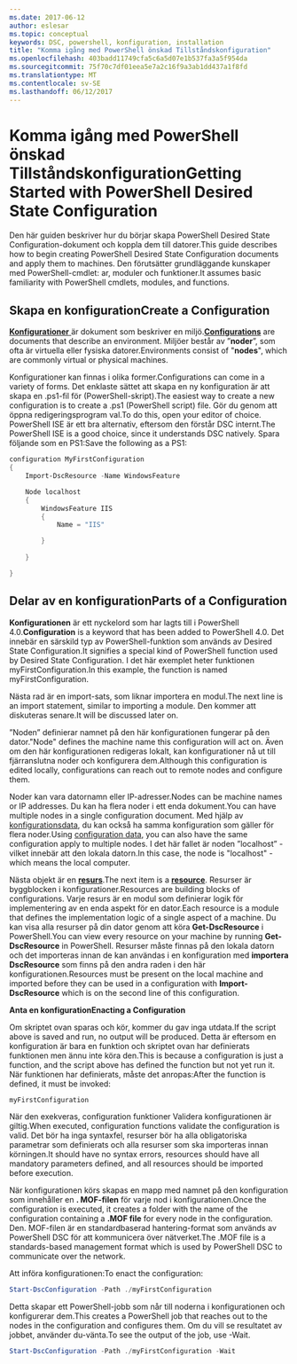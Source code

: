 ```yaml
---
ms.date: 2017-06-12
author: eslesar
ms.topic: conceptual
keywords: DSC, powershell, konfiguration, installation
title: "Komma igång med PowerShell önskad Tillståndskonfiguration"
ms.openlocfilehash: 403badd11749cfa5c6a5d07e1b537fa3a5f954da
ms.sourcegitcommit: 75f70c7df01eea5e7a2c16f9a3ab1dd437a1f8fd
ms.translationtype: MT
ms.contentlocale: sv-SE
ms.lasthandoff: 06/12/2017
---
```

# <a name="getting-started-with-powershell-desired-state-configuration"></a><span data-ttu-id="729dc-103">Komma igång med PowerShell önskad Tillståndskonfiguration</span><span class="sxs-lookup"><span data-stu-id="729dc-103">Getting Started with PowerShell Desired State Configuration</span></span> #

<span data-ttu-id="729dc-104">Den här guiden beskriver hur du börjar skapa PowerShell Desired State Configuration-dokument och koppla dem till datorer.</span><span class="sxs-lookup"><span data-stu-id="729dc-104">This guide describes how to begin creating PowerShell Desired State Configuration documents and apply them to machines.</span></span> <span data-ttu-id="729dc-105">Den förutsätter grundläggande kunskaper med PowerShell-cmdlet: ar, moduler och funktioner.</span><span class="sxs-lookup"><span data-stu-id="729dc-105">It assumes basic familiarity with PowerShell cmdlets, modules, and functions.</span></span> 


## <a name="create-a-configuration"></a><span data-ttu-id="729dc-106">Skapa en konfiguration</span><span class="sxs-lookup"><span data-stu-id="729dc-106">Create a Configuration</span></span> ##

<span data-ttu-id="729dc-107">[**Konfigurationer** ](https://msdn.microsoft.com/en-us/powershell/dsc/configurations) är dokument som beskriver en miljö.</span><span class="sxs-lookup"><span data-stu-id="729dc-107">[**Configurations**](https://msdn.microsoft.com/en-us/powershell/dsc/configurations) are documents that describe an environment.</span></span> <span data-ttu-id="729dc-108">Miljöer består av ”**noder**”, som ofta är virtuella eller fysiska datorer.</span><span class="sxs-lookup"><span data-stu-id="729dc-108">Environments consist of "**nodes**", which are commonly virtual or physical machines.</span></span> 

<span data-ttu-id="729dc-109">Konfigurationer kan finnas i olika former.</span><span class="sxs-lookup"><span data-stu-id="729dc-109">Configurations can come in a variety of forms.</span></span> <span data-ttu-id="729dc-110">Det enklaste sättet att skapa en ny konfiguration är att skapa en .ps1-fil för (PowerShell-skript).</span><span class="sxs-lookup"><span data-stu-id="729dc-110">The easiest way to create a new configuration is to create a .ps1 (PowerShell script) file.</span></span> <span data-ttu-id="729dc-111">Gör du genom att öppna redigeringsprogram val.</span><span class="sxs-lookup"><span data-stu-id="729dc-111">To do this, open your editor of choice.</span></span> <span data-ttu-id="729dc-112">PowerShell ISE är ett bra alternativ, eftersom den förstår DSC internt.</span><span class="sxs-lookup"><span data-stu-id="729dc-112">The PowerShell ISE is a good choice, since it understands DSC natively.</span></span> <span data-ttu-id="729dc-113">Spara följande som en PS1:</span><span class="sxs-lookup"><span data-stu-id="729dc-113">Save the following as a PS1:</span></span>

```powershell
configuration MyFirstConfiguration
{
    Import-DscResource -Name WindowsFeature

    Node localhost
    {
        WindowsFeature IIS
        {
            Name = "IIS"

        }
        
    }

}
```
## <a name="parts-of-a-configuration"></a><span data-ttu-id="729dc-114">Delar av en konfiguration</span><span class="sxs-lookup"><span data-stu-id="729dc-114">Parts of a Configuration</span></span> ##
<span data-ttu-id="729dc-115">**Konfigurationen** är ett nyckelord som har lagts till i PowerShell 4.0.</span><span class="sxs-lookup"><span data-stu-id="729dc-115">**Configuration** is a keyword that has been added to PowerShell 4.0.</span></span> <span data-ttu-id="729dc-116">Det innebär en särskild typ av PowerShell-funktion som används av Desired State Configuration.</span><span class="sxs-lookup"><span data-stu-id="729dc-116">It signifies a special kind of PowerShell function used by Desired State Configuration.</span></span> <span data-ttu-id="729dc-117">I det här exemplet heter funktionen myFirstConfiguration.</span><span class="sxs-lookup"><span data-stu-id="729dc-117">In this example, the function is named myFirstConfiguration.</span></span> 

<span data-ttu-id="729dc-118">Nästa rad är en import-sats, som liknar importera en modul.</span><span class="sxs-lookup"><span data-stu-id="729dc-118">The next line is an import statement, similar to importing a module.</span></span> <span data-ttu-id="729dc-119">Den kommer att diskuteras senare.</span><span class="sxs-lookup"><span data-stu-id="729dc-119">It will be discussed later on.</span></span>

<span data-ttu-id="729dc-120">”Noden” definierar namnet på den här konfigurationen fungerar på den dator.</span><span class="sxs-lookup"><span data-stu-id="729dc-120">"Node" defines the machine name this configuration will act on.</span></span> <span data-ttu-id="729dc-121">Även om den här konfigurationen redigeras lokalt, kan konfigurationer nå ut till fjärranslutna noder och konfigurera dem.</span><span class="sxs-lookup"><span data-stu-id="729dc-121">Although this configuration is edited locally, configurations can reach out to remote nodes and configure them.</span></span> 

<span data-ttu-id="729dc-122">Noder kan vara datornamn eller IP-adresser.</span><span class="sxs-lookup"><span data-stu-id="729dc-122">Nodes can be machine names or IP addresses.</span></span> <span data-ttu-id="729dc-123">Du kan ha flera noder i ett enda dokument.</span><span class="sxs-lookup"><span data-stu-id="729dc-123">You can have multiple nodes in a single configuration document.</span></span> <span data-ttu-id="729dc-124">Med hjälp av [konfigurationsdata](https://msdn.microsoft.com/en-us/powershell/dsc/configdata), du kan också ha samma konfiguration som gäller för flera noder.</span><span class="sxs-lookup"><span data-stu-id="729dc-124">Using [configuration data](https://msdn.microsoft.com/en-us/powershell/dsc/configdata), you can also have the same configuration apply to multiple nodes.</span></span> <span data-ttu-id="729dc-125">I det här fallet är noden ”localhost” - vilket innebär att den lokala datorn.</span><span class="sxs-lookup"><span data-stu-id="729dc-125">In this case, the node is "localhost" - which means the local computer.</span></span> 

<span data-ttu-id="729dc-126">Nästa objekt är en [ **resurs**](https://msdn.microsoft.com/en-us/powershell/dsc/resources).</span><span class="sxs-lookup"><span data-stu-id="729dc-126">The next item is a [**resource**](https://msdn.microsoft.com/en-us/powershell/dsc/resources).</span></span> <span data-ttu-id="729dc-127">Resurser är byggblocken i konfigurationer.</span><span class="sxs-lookup"><span data-stu-id="729dc-127">Resources are building blocks of configurations.</span></span> <span data-ttu-id="729dc-128">Varje resurs är en modul som definierar logik för implementering av en enda aspekt för en dator.</span><span class="sxs-lookup"><span data-stu-id="729dc-128">Each resource is a module that defines the implementation logic of a single aspect of a machine.</span></span> <span data-ttu-id="729dc-129">Du kan visa alla resurser på din dator genom att köra **Get-DscResource** i PowerShell.</span><span class="sxs-lookup"><span data-stu-id="729dc-129">You can view every resource on your machine by running **Get-DscResource** in PowerShell.</span></span> <span data-ttu-id="729dc-130">Resurser måste finnas på den lokala datorn och det importeras innan de kan användas i en konfiguration med **importera DscResource** som finns på den andra raden i den här konfigurationen.</span><span class="sxs-lookup"><span data-stu-id="729dc-130">Resources must be present on the local machine and imported before they can be used in a configuration with **Import-DscResource** which is on the second line of this configuration.</span></span> 

<span data-ttu-id="729dc-131">**Anta en konfiguration**</span><span class="sxs-lookup"><span data-stu-id="729dc-131">**Enacting a Configuration**</span></span>

<span data-ttu-id="729dc-132">Om skriptet ovan sparas och kör, kommer du gav inga utdata.</span><span class="sxs-lookup"><span data-stu-id="729dc-132">If the script above is saved and run, no output will be produced.</span></span> <span data-ttu-id="729dc-133">Detta är eftersom en konfiguration är bara en funktion och skriptet ovan har definierats funktionen men ännu inte köra den.</span><span class="sxs-lookup"><span data-stu-id="729dc-133">This is because a configuration is just a function, and the script above has defined the function but not yet run it.</span></span> <span data-ttu-id="729dc-134">När funktionen har definierats, måste det anropas:</span><span class="sxs-lookup"><span data-stu-id="729dc-134">After the function is defined, it must be invoked:</span></span>
```powershell
myFirstConfiguration
```

<span data-ttu-id="729dc-135">När den exekveras, configuration funktioner Validera konfigurationen är giltig.</span><span class="sxs-lookup"><span data-stu-id="729dc-135">When executed, configuration functions validate the configuration is valid.</span></span> <span data-ttu-id="729dc-136">Det bör ha inga syntaxfel, resurser bör ha alla obligatoriska parametrar som definierats och alla resurser som ska importeras innan körningen.</span><span class="sxs-lookup"><span data-stu-id="729dc-136">It should have no syntax errors, resources should have all mandatory parameters defined, and all resources should be imported before execution.</span></span>

<span data-ttu-id="729dc-137">När konfigurationen körs skapas en mapp med namnet på den konfiguration som innehåller en **. MOF-filen** för varje nod i konfigurationen.</span><span class="sxs-lookup"><span data-stu-id="729dc-137">Once the configuration is executed, it creates a folder with the name of the configuration containing a **.MOF file** for every node in the configuration.</span></span> <span data-ttu-id="729dc-138">Den. MOF-filen är en standardbaserad hantering-format som används av PowerShell DSC för att kommunicera över nätverket.</span><span class="sxs-lookup"><span data-stu-id="729dc-138">The .MOF file is a standards-based management format which is used by PowerShell DSC to communicate over the network.</span></span>

<span data-ttu-id="729dc-139">Att införa konfigurationen:</span><span class="sxs-lookup"><span data-stu-id="729dc-139">To enact the configuration:</span></span>
```powershell
Start-DscConfiguration -Path ./myFirstConfiguration
```
<span data-ttu-id="729dc-140">Detta skapar ett PowerShell-jobb som når till noderna i konfigurationen och konfigurerar dem.</span><span class="sxs-lookup"><span data-stu-id="729dc-140">This creates a PowerShell job that reaches out to the nodes in the configuration and configures them.</span></span> <span data-ttu-id="729dc-141">Om du vill se resultatet av jobbet, använder du-vänta.</span><span class="sxs-lookup"><span data-stu-id="729dc-141">To see the output of the job, use -Wait.</span></span> 
```powershell
Start-DscConfiguration -Path ./myFirstConfiguration -Wait
```


